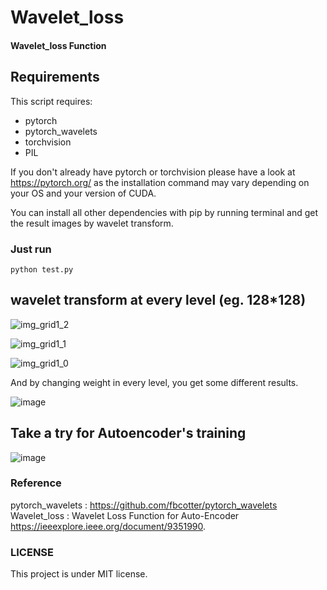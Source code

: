 # Wavelet_loss
#### Wavelet_loss  Function

## Requirements

This script requires:
- pytorch
- pytorch_wavelets
- torchvision
- PIL



If you don't already have pytorch or torchvision please have a look at https://pytorch.org/ as the installation command may vary depending on your OS and your version of CUDA.

You can install all other dependencies with pip by running terminal and get the result images by wavelet transform.

### Just run 

```
python test.py 
```

## wavelet transform at every level (eg. 128*128)

![img_grid1_2](https://user-images.githubusercontent.com/44399667/171095470-7557c737-dd47-4a4c-bc74-300032db7ce6.jpg)

![img_grid1_1](https://user-images.githubusercontent.com/44399667/171095445-6b4b3c50-7891-4fbc-8fce-56a019f5d095.jpg)

![img_grid1_0](https://user-images.githubusercontent.com/44399667/171095429-1631a23b-24a2-4a51-8238-fe135ec8203d.jpg)


And by changing weight in every level, you get some different results.

![image](https://user-images.githubusercontent.com/44399667/171097447-9e59b551-aca2-486b-a8cd-65fbb32438a4.png)

## Take a try for Autoencoder's training


![image](https://user-images.githubusercontent.com/44399667/171097864-1c19dffc-ffed-4f00-a62e-c926bc46c23a.png)


### Reference
pytorch_wavelets : https://github.com/fbcotter/pytorch_wavelets
Wavelet_loss : Wavelet Loss Function for Auto-Encoder
               https://ieeexplore.ieee.org/document/9351990.

### LICENSE
This project is under MIT license.
    
